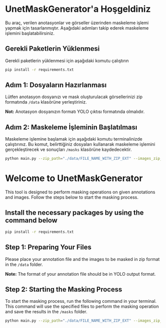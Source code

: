 # UnetMaskGenerator'a Hoşgeldiniz

Bu araç, verilen anotasyonlar ve görseller üzerinden maskeleme işlemi yapmak için tasarlanmıştır. Aşağıdaki adımları takip ederek maskeleme işlemini başlatabilirsiniz.

## Gerekli Paketlerin Yüklenmesi

Gerekli paketlerin yüklenmesi için aşağıdaki komutu çalıştırın

```bash
pip install -r requirements.txt
```

## Adım 1: Dosyaların Hazırlanması

Lütfen anotasyon dosyanızı ve mask oluşturulacak görsellerinizi zip formatında `/data` klasörüne yerleştiriniz.

**Not:** Anotasyon dosyanızın formatı YOLO çıktısı formatında olmalıdır.

## Adım 2: Maskeleme İşleminin Başlatılması

Maskeleme işlemine başlamak için aşağıdaki komutu terminalinizde çalıştırınız. Bu komut, belirttiğiniz dosyaları kullanarak maskeleme işlemini gerçekleştirecek ve sonuçları `/masks` klasörüne kaydedecektir.

```bash
python main.py --zip_path="./data/FILE_NAME_WITH_ZIP_EXT" --images_zip_path="./data/FILE_NAME_WITH_ZIP_EXT" --output_dir="./masks/"
```

# Welcome to UnetMaskGenerator

This tool is designed to perform masking operations on given annotations and images. Follow the steps below to start the masking process.

## Install the necessary packages by using the command below

```bash
pip install -r requirements.txt
```

## Step 1: Preparing Your Files

Please place your annotation file and the images to be masked in zip format in the `/data` folder.

**Note:** The format of your annotation file should be in YOLO output format.

## Step 2: Starting the Masking Process

To start the masking process, run the following command in your terminal. This command will use the specified files to perform the masking operation and save the results in the `/masks` folder.

```bash
python main.py --zip_path="./data/FILE_NAME_WITH_ZIP_EXT" --images_zip_path="./data/FILE_NAME_WITH_ZIP_EXT" --output_dir="./masks/"
```
